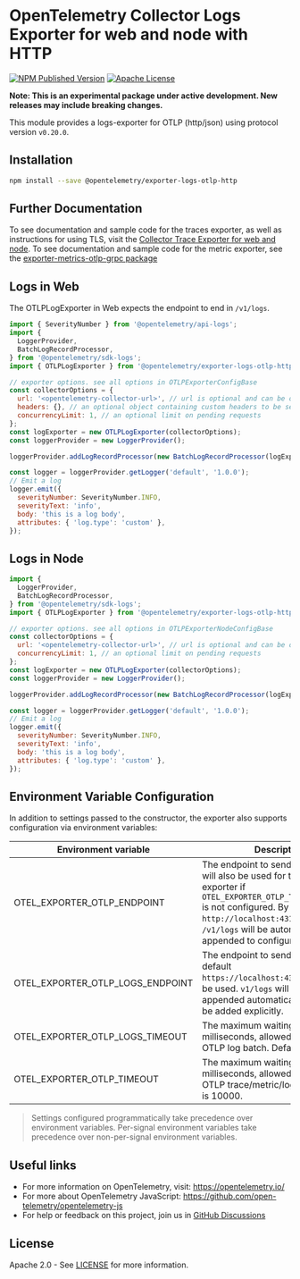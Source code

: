 # OpenTelemetry Collector Logs Exporter for web and node with HTTP

[![NPM Published Version][npm-img]][npm-url]
[![Apache License][license-image]][license-image]

**Note: This is an experimental package under active development. New releases may include breaking changes.**

This module provides a logs-exporter for OTLP (http/json) using protocol version `v0.20.0`.

## Installation

```bash
npm install --save @opentelemetry/exporter-logs-otlp-http
```

## Further Documentation

To see documentation and sample code for the traces exporter, as well as instructions for using TLS, visit the [Collector Trace Exporter for web and node][trace-exporter-url].
To see documentation and sample code for the metric exporter, see the [exporter-metrics-otlp-grpc package][metrics-exporter-url]

## Logs in Web

The OTLPLogExporter in Web expects the endpoint to end in `/v1/logs`.

```js
import { SeverityNumber } from '@opentelemetry/api-logs';
import {
  LoggerProvider,
  BatchLogRecordProcessor,
} from '@opentelemetry/sdk-logs';
import { OTLPLogExporter } from '@opentelemetry/exporter-logs-otlp-http';

// exporter options. see all options in OTLPExporterConfigBase
const collectorOptions = {
  url: '<opentelemetry-collector-url>', // url is optional and can be omitted - default is http://localhost:4318/v1/logs
  headers: {}, // an optional object containing custom headers to be sent with each request
  concurrencyLimit: 1, // an optional limit on pending requests
};
const logExporter = new OTLPLogExporter(collectorOptions);
const loggerProvider = new LoggerProvider();

loggerProvider.addLogRecordProcessor(new BatchLogRecordProcessor(logExporter));

const logger = loggerProvider.getLogger('default', '1.0.0');
// Emit a log
logger.emit({
  severityNumber: SeverityNumber.INFO,
  severityText: 'info',
  body: 'this is a log body',
  attributes: { 'log.type': 'custom' },
});
```

## Logs in Node

```js
import {
  LoggerProvider,
  BatchLogRecordProcessor,
} from '@opentelemetry/sdk-logs';
import { OTLPLogExporter } from '@opentelemetry/exporter-logs-otlp-http';

// exporter options. see all options in OTLPExporterNodeConfigBase
const collectorOptions = {
  url: '<opentelemetry-collector-url>', // url is optional and can be omitted - default is http://localhost:4318/v1/logs
  concurrencyLimit: 1, // an optional limit on pending requests
};
const logExporter = new OTLPLogExporter(collectorOptions);
const loggerProvider = new LoggerProvider();

loggerProvider.addLogRecordProcessor(new BatchLogRecordProcessor(logExporter));

const logger = loggerProvider.getLogger('default', '1.0.0');
// Emit a log
logger.emit({
  severityNumber: SeverityNumber.INFO,
  severityText: 'info',
  body: 'this is a log body',
  attributes: { 'log.type': 'custom' },
});
```

## Environment Variable Configuration

In addition to settings passed to the constructor, the exporter also supports configuration via environment variables:

| Environment variable             | Description                                                                                                                                                                                                                                              |
| -------------------------------- | -------------------------------------------------------------------------------------------------------------------------------------------------------------------------------------------------------------------------------------------------------- |
| OTEL_EXPORTER_OTLP_ENDPOINT      | The endpoint to send logs to. This will also be used for the traces exporter if `OTEL_EXPORTER_OTLP_TRACES_ENDPOINT` is not configured. By default `http://localhost:4318` will be used. `/v1/logs` will be automatically appended to configured values. |
| OTEL_EXPORTER_OTLP_LOGS_ENDPOINT | The endpoint to send logs to. By default `https://localhost:4318/v1/logs` will be used. `v1/logs` will not be appended automatically and has to be added explicitly.                                                                                     |
| OTEL_EXPORTER_OTLP_LOGS_TIMEOUT  | The maximum waiting time, in milliseconds, allowed to send each OTLP log batch. Default is 10000.                                                                                                                                                        |
| OTEL_EXPORTER_OTLP_TIMEOUT       | The maximum waiting time, in milliseconds, allowed to send each OTLP trace/metric/log batch. Default is 10000.                                                                                                                                           |

> Settings configured programmatically take precedence over environment variables. Per-signal environment variables take precedence over non-per-signal environment variables.

## Useful links

- For more information on OpenTelemetry, visit: <https://opentelemetry.io/>
- For more about OpenTelemetry JavaScript: <https://github.com/open-telemetry/opentelemetry-js>
- For help or feedback on this project, join us in [GitHub Discussions][discussions-url]

## License

Apache 2.0 - See [LICENSE][license-url] for more information.

[discussions-url]: https://github.com/open-telemetry/opentelemetry-js/discussions
[license-url]: https://github.com/open-telemetry/opentelemetry-js/blob/main/LICENSE
[license-image]: https://img.shields.io/badge/license-Apache_2.0-green.svg?style=flat
[npm-url]: https://www.npmjs.com/package/@opentelemetry/exporter-logs-otlp-http
[npm-img]: https://badge.fury.io/js/%40opentelemetry%2Fexporter-logs-otlp-http.svg
[trace-exporter-url]: https://github.com/open-telemetry/opentelemetry-js/tree/main/packages/exporter-trace-otlp-http
[metrics-exporter-url]: https://github.com/open-telemetry/opentelemetry-js/tree/main/experimental/packages/opentelemetry-exporter-metrics-otlp-http
